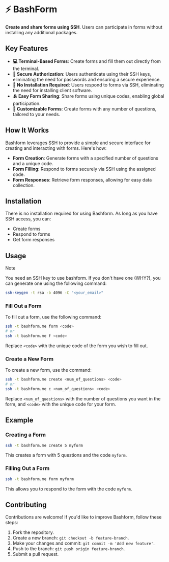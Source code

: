 # ⚡ BashForm

**Create and share forms using SSH**. Users can participate in forms without installing any additional packages.

## Key Features

- **💻 Terminal-Based Forms**: Create forms and fill them out directly from the terminal.
- **🔑 Secure Authorization**: Users authenticate using their SSH keys, eliminating the need for passwords and ensuring a secure experience.
- **👶 No Installation Required**: Users respond to forms via SSH, eliminating the need for installing client software.
- **🫂 Easy Form Sharing**: Share forms using unique codes, enabling global participation.
- **🚀 Customizable Forms**: Create forms with any number of questions, tailored to your needs.

## How It Works

Bashform leverages SSH to provide a simple and secure interface for creating and interacting with forms. Here's how:

- **Form Creation**: Generate forms with a specified number of questions and a unique code.
- **Form Filling**: Respond to forms securely via SSH using the assigned code.
- **Form Responses**: Retrieve form responses, allowing for easy data collection.

## Installation

There is no installation required for using Bashform. As long as you have SSH access, you can:

- Create forms
- Respond to forms
- Get form responses

## Usage

> [!NOTE]
> You need an SSH key to use bashform. If you don't have one (WHY?), you can generate one using the following command:
>
> ```bash
> ssh-keygen -t rsa -b 4096 -C "<your_email>"
> ```

### Fill Out a Form

To fill out a form, use the following command:

```bash
ssh -t bashform.me form <code>
# or
ssh -t bashform.me f <code>
```

Replace `<code>` with the unique code of the form you wish to fill out.

### Create a New Form

To create a new form, use the command:

```bash
ssh -t bashform.me create <num_of_questions> <code>
# or
ssh -t bashform.me c <num_of_questions> <code>
```

Replace `<num_of_questions>` with the number of questions you want in the form, and `<code>` with the unique code for your form.

## Example

### Creating a Form

```bash
ssh -t bashform.me create 5 myform
```

This creates a form with 5 questions and the code `myform`.

### Filling Out a Form

```bash
ssh -t bashform.me form myform
```

This allows you to respond to the form with the code `myform`.

## Contributing

Contributions are welcome! If you'd like to improve Bashform, follow these steps:

1. Fork the repository.
2. Create a new branch: `git checkout -b feature-branch`.
3. Make your changes and commit: `git commit -m 'Add new feature'`.
4. Push to the branch: `git push origin feature-branch`.
5. Submit a pull request.
